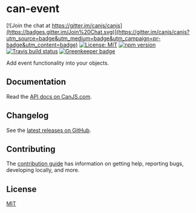 # can-event

[![Join the chat at https://gitter.im/canjs/canjs](https://badges.gitter.im/Join%20Chat.svg)](https://gitter.im/canjs/canjs?utm_source=badge&utm_medium=badge&utm_campaign=pr-badge&utm_content=badge)
[![License: MIT](https://img.shields.io/badge/License-MIT-blue.svg)](https://github.com/canjs/can-event/blob/master/LICENSE.md)
[![npm version](https://badge.fury.io/js/can-event.svg)](https://www.npmjs.com/package/can-event)
[![Travis build status](https://travis-ci.org/canjs/can-event.svg?branch=master)](https://travis-ci.org/canjs/can-event)
[![Greenkeeper badge](https://badges.greenkeeper.io/canjs/can-event.svg)](https://greenkeeper.io/)

Add event functionality into your objects.

## Documentation

Read the [API docs on CanJS.com](https://canjs.com/doc/can-event.html).

## Changelog

See the [latest releases on GitHub](https://github.com/canjs/can-event/releases).

## Contributing

The [contribution guide](https://github.com/canjs/can-event/blob/master/CONTRIBUTING.md) has information on getting help, reporting bugs, developing locally, and more.

## License

[MIT](https://github.com/canjs/can-event/blob/master/LICENSE.md)


